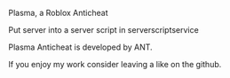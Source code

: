 Plasma, a Roblox Anticheat

Put server into a server script in serverscriptservice

Plasma Anticheat is developed by ANT.

If you enjoy my work consider leaving a like on the github.
